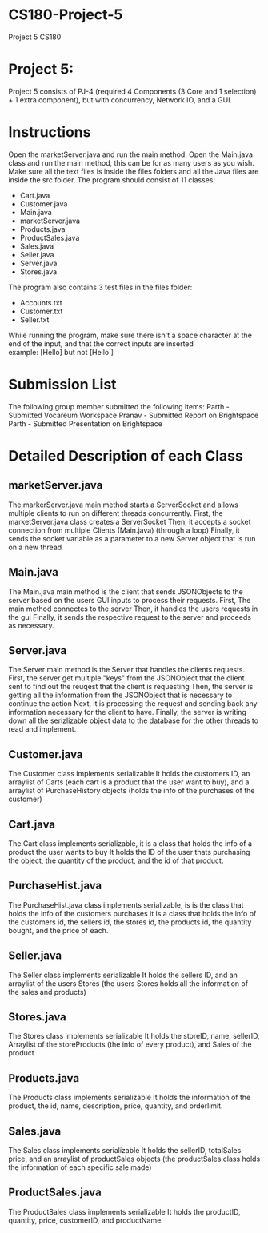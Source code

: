 # CS180-Project-5
Project 5 CS180

# Project 5: 
Project 5 consists of PJ-4 (required 4 Components (3 Core and 1 selection) + 1 extra component), but with concurrency, Network IO, and a GUI.

# Instructions
Open the marketServer.java and run the main method.
Open the Main.java class and run the main method, this can be for as many users as you wish.
Make sure all the text files is inside the files folders and all the Java files are inside the src folder.
The program should consist of 11 classes:
- Cart.java
- Customer.java
- Main.java
- marketServer.java
- Products.java
- ProductSales.java
- Sales.java
- Seller.java
- Server.java
- Stores.java

The program also contains 3 test files in the files folder:
- Accounts.txt
- Customer.txt
- Seller.txt

While running the program, make sure there isn't a space character at the end of the input, and that the correct inputs are inserted\
example: [Hello] but not [Hello ] 

# Submission List
The following group member submitted the following items:
Parth - Submitted Vocareum Workspace
Pranav - Submitted Report on Brightspace
Parth - Submitted Presentation on Brightspace

# Detailed Description of each Class

## marketServer.java
The markerServer.java main method starts a ServerSocket and allows multiple clients to run on different threads concurrently.
First, the marketServer.java class creates a ServerSocket
Then, it accepts a socket connection from multiple Clients (Main.java) (through a loop)
Finally, it sends the socket variable as a parameter to a new Server object that is run on a new thread

## Main.java
The Main.java main method is the client that sends JSONObjects to the server based on the users GUI inputs to process their requests.
First, The main method connectes to the server 
Then, it handles the users requests in the gui
Finally, it sends the respective request to the server and proceeds as necessary.

## Server.java
The Server main method is the Server that handles the clients requests.
First, the server get multiple "keys" from the JSONObject that the client sent to find out the reuqest that the client is requesting
Then, the server is getting all the information from the JSONObject that is necessary to continue the action
Next, it is processing the request and sending back any information necessary for the client to have.
Finally, the server is writing down all the serizlizable object data to the database for the other threads to read and implement.

## Customer.java
The Customer class implements serializable
It holds the customers ID, an arraylist of Carts (each cart is a product that the user want to buy), and a arraylist of PurchaseHistory objects (holds the info of the purchases of the customer)

## Cart.java
The Cart class implements serializable, it is a class that holds the info of a product the user wants to buy
It holds the ID of the user thats purchasing the object, the quantity of the product, and the id of that product.

## PurchaseHist.java
The PurchaseHist.java class implements serializable, is is the class that holds the info of the customers purchases
it is a class that holds the info of the customers id, the sellers id, the stores id, the products id, the quantity bought, and the price of each.

## Seller.java
The Seller class implements serializable
It holds the sellers ID, and an arraylist of the users Stores (the users Stores holds all the information of the sales and products)

## Stores.java
The Stores class implements serializable
It holds the storeID, name, sellerID, Arraylist of the storeProducts (the info of every product), and Sales of the product

## Products.java
The Products class implements serializable
It holds the information of the product, the id, name, description, price, quantity, and orderlimit.

## Sales.java
The Sales class implements serializable
It holds the sellerID, totalSales price, and an arraylist of productSales objects (the productSales class holds the information of each specific sale made)

## ProductSales.java
The ProductSales class implements serializable
It holds the productID, quantity, price, customerID, and productName. 

